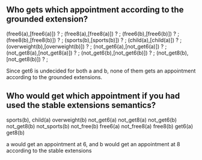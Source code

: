 ## Who gets which appointment according to the grounded extension?

(free6(a),[free6(a)]) ? ;
(free8(a),[free8(a)]) ? ;
(free6(b),[free6(b)]) ? ;
(free8(b),[free8(b)]) ? ;
(sports(b),[sports(b)]) ? ;
(child(a),[child(a)]) ? ;
(overweight(b),[overweight(b)]) ? ;
(not_get6(a),[not_get6(a)]) ? ;
(not_get8(a),[not_get8(a)]) ? ;
(not_get6(b),[not_get6(b)]) ? ;
(not_get8(b),[not_get8(b)]) ? ;

Since get6 is undecided for both a and b, none of them gets an appointment according to the grounded extensions.

## Who would get which appointment if you had used the stable extensions semantics?

sports(b),
child(a)
overweight(b)
not_get6(a)
not_get8(a)
not_get6(b)
not_get8(b)
not_sports(b)
not_free(b)
free6(a)
not_free8(a)
free8(b)
get6(a)
get8(b)

a would get an appointment at 6, and b would get an appointment at 8 according to the stable extensions
